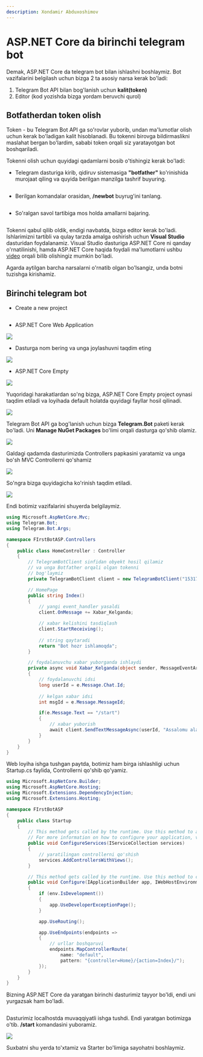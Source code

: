 ```yaml
---
description: Xondamir Abduxoshimov
---
```


# ASP.NET Core da birinchi telegram bot

Demak, ASP.NET Core da telegram bot bilan ishlashni boshlaymiz. Bot vazifalarini belgilash uchun bizga 2 ta asosiy narsa kerak bo'ladi:

1. Telegram Bot API bilan bog'lanish uchun **kalit(token)**
2. Editor (kod yozishda bizga yordam beruvchi qurol)

## Botfatherdan token olish

Token - bu Telegram Bot API ga so'rovlar yuborib, undan ma'lumotlar olish uchun kerak bo'ladigan kalit hisoblanadi. Bu tokenni birovga bildirmaslikni maslahat bergan bo'lardim, sababi token orqali siz yaratayotgan bot boshqariladi.

Tokenni olish uchun quyidagi qadamlarni bosib o'tishingiz kerak bo'ladi:

* Telegram dasturiga kirib, qidiruv sistemasiga **"botfather"** ko'rinishida murojaat qiling va quyida berilgan manzilga tashrif buyuring.

<div align="left">

<img src="../../../.gitbook/assets/searchbot.png" alt="">

</div>

* &#x20;Berilgan komandalar orasidan, **/newbot** buyrug'ini tanlang.

<div align="left">

<img src="../../../.gitbook/assets/commandbot.png" alt="">

</div>

* So'ralgan savol tartibiga mos holda amallarni bajaring.

<div align="center">

<img src="../../../.gitbook/assets/tokenbot.png" alt="">

</div>

Tokenni qabul qilib oldik, endigi navbatda, bizga editor kerak bo'ladi. Ishlarimizni tartibli va qulay tarzda amalga oshirish uchun **Visual Studio** dasturidan foydalanamiz. Visual Studio dasturiga ASP.NET Core ni qanday o'rnatilinishi, hamda ASP.NET Core haqida foydali ma'lumotlarni ushbu [video](https://youtu.be/xj7aYUOw78w) orqali bilib olishingiz mumkin bo'ladi.

Agarda aytilgan barcha narsalarni o'rnatib olgan bo'lsangiz, unda botni tuzishga kirishamiz.

## Birinchi telegram bot

* Create a new project

<div align="center">

<img src="../../../.gitbook/assets/firstproject.png" alt="">

</div>

* ASP.NET Core Web Application

![](../../../.gitbook/assets/aspcorebot.png)

* Dasturga nom bering va unga joylashuvni taqdim eting

![](../../../.gitbook/assets/namebot.png)

* ASP.NET Core Empty

![](../../../.gitbook/assets/emptybot.png)

Yuqoridagi harakatlardan so'ng bizga, ASP.NET Core Empty project oynasi taqdim etiladi va loyihada default holatda quyidagi fayllar hosil qilinadi.

![](../../../.gitbook/assets/deafultbot.png)

Telegram Bot API ga bog'lanish uchun bizga **Telegram.Bot** paketi kerak bo'ladi. Uni **Manage NuGet  Packages** bo'limi orqali dasturga qo'shib olamiz.

![](../../../.gitbook/assets/packagebot.png)

Galdagi qadamda dasturimizda Controllers papkasini yaratamiz va unga bo'sh MVC Controllerni qo'shamiz

![](../../../.gitbook/assets/controllerbot.png)

So'ngra bizga quyidagicha ko'rinish taqdim etiladi.

![](../../../.gitbook/assets/defaultcontroller.png)

Endi botimiz vazifalarini shuyerda belgilaymiz.

```csharp
using Microsoft.AspNetCore.Mvc;
using Telegram.Bot;
using Telegram.Bot.Args;

namespace FIrstBotASP.Controllers
{
    public class HomeController : Controller
    {
        // TelegramBotClient sinfidan obyekt hosil qilamiz
        // va unga Botfather orqali olgan tokenni
        // bog'laymiz
        private TelegramBotClient client = new TelegramBotClient("1531755050:AAEpi-2sgSeqoP8E_DVEe0Csx0H8L1zBi2c");

        // HomePage
        public string Index()
        {
            // yangi event_handler yasaldi
            client.OnMessage += Xabar_Kelganda;

            // xabar kelishini tasdiqlash
            client.StartReceiving();
            
            // string qaytaradi  
            return "Bot hozr ishlamoqda";
        }

        // foydalanuvchu xabar yuborganda ishlaydi
        private async void Xabar_Kelganda(object sender, MessageEventArgs e)
        {
            // foydalanuvchi idsi
            long userId = e.Message.Chat.Id;
            
            // kelgan xabar idsi
            int msgId = e.Message.MessageId;

            if(e.Message.Text == "/start")
            {
                // xabar yuborish
                await client.SendTextMessageAsync(userId, "Assalomu alaykum", replyToMessageId: msgId);
            }
        }
    }
}

```

Web loyiha ishga tushgan paytda, botimiz ham birga ishlashligi uchun Startup.cs faylida, Controllerni qo'shib qo'yamiz.

```csharp
using Microsoft.AspNetCore.Builder;
using Microsoft.AspNetCore.Hosting;
using Microsoft.Extensions.DependencyInjection;
using Microsoft.Extensions.Hosting;

namespace FIrstBotASP
{
    public class Startup
    {
        // This method gets called by the runtime. Use this method to add services to the container.
        // For more information on how to configure your application, visit https://go.microsoft.com/fwlink/?LinkID=398940
        public void ConfigureServices(IServiceCollection services)
        {
            // yaratilingan controllerni qo'shish
            services.AddControllersWithViews();
        }

        // This method gets called by the runtime. Use this method to configure the HTTP request pipeline.
        public void Configure(IApplicationBuilder app, IWebHostEnvironment env)
        {
            if (env.IsDevelopment())
            {
                app.UseDeveloperExceptionPage();
            }

            app.UseRouting();

            app.UseEndpoints(endpoints =>
            {
                // urllar boshqaruvi 
                endpoints.MapControllerRoute(
                    name: "default",
                    pattern: "{controller=Home}/{action=Index}/");
            });
        }
    }
}


```

Bizning ASP.NET Core da yaratgan birinchi dasturimiz tayyor bo'ldi, endi uni yurgazsak ham bo'ladi.

<div align="left">

<img src="../../../.gitbook/assets/localbot.png" alt="">

</div>

Dasturimiz localhostda muvaqqiyatli ishga tushdi. Endi yaratgan botimizga o'tib. **/start** komandasini yuboramiz.

![](../../../.gitbook/assets/workbot.png)

Suxbatni shu yerda to'xtamiz va Starter bo'limiga sayohatni boshlaymiz.

